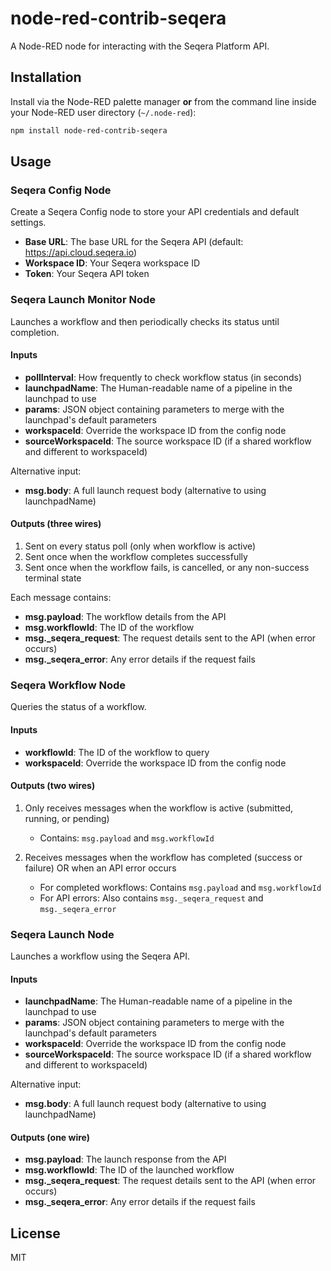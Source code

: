 # node-red-contrib-seqera

A Node-RED node for interacting with the Seqera Platform API.

## Installation

Install via the Node-RED palette manager **or** from the command line inside your Node-RED user directory (`~/.node-red`):

```bash
npm install node-red-contrib-seqera
```

## Usage

### Seqera Config Node

Create a Seqera Config node to store your API credentials and default settings.

- **Base URL**: The base URL for the Seqera API (default: https://api.cloud.seqera.io)
- **Workspace ID**: Your Seqera workspace ID
- **Token**: Your Seqera API token

### Seqera Launch Monitor Node

Launches a workflow and then periodically checks its status until completion.

#### Inputs

- **pollInterval**: How frequently to check workflow status (in seconds)
- **launchpadName**: The Human-readable name of a pipeline in the launchpad to use
- **params**: JSON object containing parameters to merge with the launchpad's default parameters
- **workspaceId**: Override the workspace ID from the config node
- **sourceWorkspaceId**: The source workspace ID (if a shared workflow and different to workspaceId)

Alternative input:

- **msg.body**: A full launch request body (alternative to using launchpadName)

#### Outputs (three wires)

1. Sent on every status poll (only when workflow is active)
2. Sent once when the workflow completes successfully
3. Sent once when the workflow fails, is cancelled, or any non-success terminal state

Each message contains:

- **msg.payload**: The workflow details from the API
- **msg.workflowId**: The ID of the workflow
- **msg.\_seqera_request**: The request details sent to the API (when error occurs)
- **msg.\_seqera_error**: Any error details if the request fails

### Seqera Workflow Node

Queries the status of a workflow.

#### Inputs

- **workflowId**: The ID of the workflow to query
- **workspaceId**: Override the workspace ID from the config node

#### Outputs (two wires)

1. Only receives messages when the workflow is active (submitted, running, or pending)

   - Contains: `msg.payload` and `msg.workflowId`

2. Receives messages when the workflow has completed (success or failure) OR when an API error occurs
   - For completed workflows: Contains `msg.payload` and `msg.workflowId`
   - For API errors: Also contains `msg._seqera_request` and `msg._seqera_error`

### Seqera Launch Node

Launches a workflow using the Seqera API.

#### Inputs

- **launchpadName**: The Human-readable name of a pipeline in the launchpad to use
- **params**: JSON object containing parameters to merge with the launchpad's default parameters
- **workspaceId**: Override the workspace ID from the config node
- **sourceWorkspaceId**: The source workspace ID (if a shared workflow and different to workspaceId)

Alternative input:

- **msg.body**: A full launch request body (alternative to using launchpadName)

#### Outputs (one wire)

- **msg.payload**: The launch response from the API
- **msg.workflowId**: The ID of the launched workflow
- **msg.\_seqera_request**: The request details sent to the API (when error occurs)
- **msg.\_seqera_error**: Any error details if the request fails

## License

MIT
